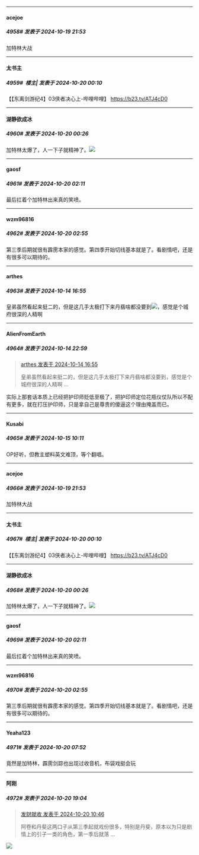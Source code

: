 ﻿
*****

####  acejoe  
##### 4958#       发表于 2024-10-19 21:53

加特林大战


*****

####  太书主  
##### 4959#         楼主| 发表于 2024-10-20 00:10

【【东离剑游纪4】03侠者决心上-哔哩哔哩】 https://b23.tv/ATJ4cD0


*****

####  湖静欲成冰  
##### 4960#       发表于 2024-10-20 00:26

加特林太爆了，人一下子就精神了。<img src="https://static.saraba1st.com/image/smiley/face2017/068.png" referrerpolicy="no-referrer">


*****

####  gaosf  
##### 4961#       发表于 2024-10-20 02:11

最后扛着个加特林出来真的笑喷。


*****

####  wzm96816  
##### 4962#       发表于 2024-10-20 02:55

第三季后期就很有霹雳本家的感觉。第四季开始切线基本就是了。看剧情吧，还是有很多可以期待的。


*****

####  arthes  
##### 4963#       发表于 2024-10-14 16:55

皇弟虽然看起来挺二的，但是这几手太极打下来丹翡啥都没要到<img src="https://static.saraba1st.com/image/smiley/face2017/001.png" referrerpolicy="no-referrer">，感觉是个城府很深的人精啊

*****

####  AlienFromEarth  
##### 4964#       发表于 2024-10-14 22:59

<blockquote><a href="httphttps://bbs.saraba1st.com/2b/forum.php?mod=redirect&amp;goto=findpost&amp;pid=66449532&amp;ptid=1770999" target="_blank">arthes 发表于 2024-10-14 16:55</a>

皇弟虽然看起来挺二的，但是这几手太极打下来丹翡啥都没要到，感觉是个城府很深的人精啊 ...</blockquote>
实际上那套话本质上已经把护印师贬低至极了，把护印师定位花瓶仪仗队所以不配有更多，就在打压护印师，只是拿自己是尊贵的傻逼这个理由掩盖而已。

*****

####  Kusabi  
##### 4965#       发表于 2024-10-15 10:11

OP好听，但教主塑料英文难顶，等个翻唱。

*****

####  acejoe  
##### 4966#       发表于 2024-10-19 21:53

加特林大战

*****

####  太书主  
##### 4967#         楼主| 发表于 2024-10-20 00:10

【【东离剑游纪4】03侠者决心上-哔哩哔哩】 https://b23.tv/ATJ4cD0

*****

####  湖静欲成冰  
##### 4968#       发表于 2024-10-20 00:26

加特林太爆了，人一下子就精神了。<img src="https://static.saraba1st.com/image/smiley/face2017/068.png" referrerpolicy="no-referrer">

*****

####  gaosf  
##### 4969#       发表于 2024-10-20 02:11

最后扛着个加特林出来真的笑喷。

*****

####  wzm96816  
##### 4970#       发表于 2024-10-20 02:55

第三季后期就很有霹雳本家的感觉。第四季开始切线基本就是了。看剧情吧，还是有很多可以期待的。

*****

####  Yeaha123  
##### 4971#       发表于 2024-10-20 07:52

竟然是加特林，霹雳剑踪也出现过收音机，布袋戏挺会玩


*****

####  阿刚  
##### 4972#       发表于 2024-10-20 19:04

<blockquote><a href="httphttps://bbs.saraba1st.com/2b/forum.php?mod=redirect&amp;goto=findpost&amp;pid=66496512&amp;ptid=1770999" target="_blank">发财就收 发表于 2024-10-20 10:46</a>

阿卷和丹斐这两口子从第三季起就戏份很多，特别是丹斐，原本以为只是剧情上的引子一类的角色，第一季后就落 ...</blockquote>
<img src="https://static.saraba1st.com/image/smiley/face2017/066.png" referrerpolicy="no-referrer">

